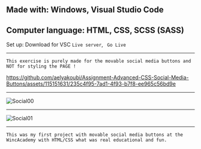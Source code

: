 Made with:
Windows, Visual Studio Code
-----------------------------------------------------
Computer language: HTML, CSS, SCSS (SASS)
-----------------------------------------------------
Set up:
Download for VSC ```Live server```, ``` Go Live```

----------------------------------------------------

```This exercise is purely made for the movable social media buttons and NOT for styling the PAGE !```

https://github.com/aelyakoubi/Assignment-Advanced-CSS-Social-Media-Buttons/assets/115151631/235c4f95-7ad1-4f93-b7f8-ee965c56bd9e

------------------------------------------------------------------------------------------------------------------------------------------------
![Social00](https://github.com/aelyakoubi/Assignment-Advanced-CSS-Social-Media-Buttons/assets/115151631/b9a2950d-4560-45eb-bdbb-46315e9c266d)


------------------------------------------------------------------------------------------------------------------------------------------------
![Social01](https://github.com/aelyakoubi/Assignment-Advanced-CSS-Social-Media-Buttons/assets/115151631/3ed9eda3-cb66-4d3f-8e9a-52bd3ed60b31)

------------------------------------------------------------------------------------------------------------------------------------------------


```This was my first project with movable social media buttons at the WincAcademy with HTML/CSS what was real educational and fun.```
